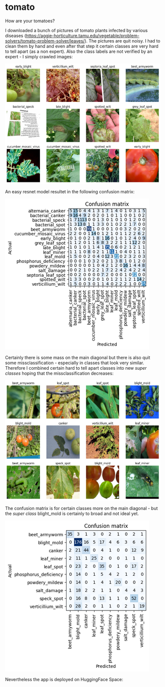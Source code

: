 # tomato
How are your tomatoes?

I downloaded a bunch of pictures of tomato plants infected by various diseases (https://aggie-horticulture.tamu.edu/vegetable/problem-solvers/tomato-problem-solver/leaves/). The pictures are quit noisy. I had to clean them by hand and even after that step it certain classes are very hard to tell apart (as a non expert). Also the class labels are not verified by an expert - I simply crawled images:

![](data_input.png)

An easy resnet model resultet in the following confusion matrix:

![](confusion_matrix_input.png)

Certainly there is some mass on the main diagonal but there is also quit some missclassification - especially in classes that look very similar. Therefore I combined certain hard to tell apart classes into new *super classes* hoping that the missclassification decreases:

![](data_combined.png)

The confusion matrix is for certain classes more on the main diagonal - but the *super class* blight_mold is certainly to broad and not ideal yet.

![](confusion_matrix_combined.png)

Nevertheless the app is deployed on HuggingFace Space: 
